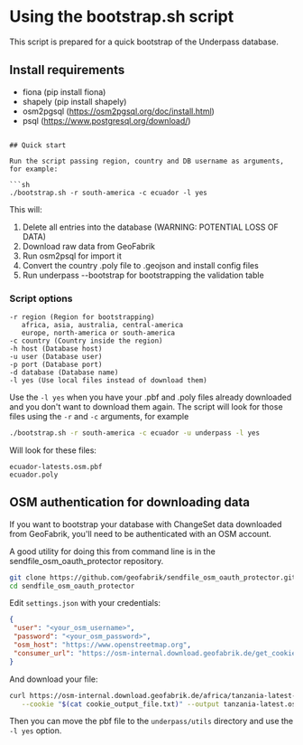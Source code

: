 # Using the bootstrap.sh script

This script is prepared for a quick bootstrap of the Underpass database.

## Install requirements

- fiona (pip install fiona)
- shapely (pip install shapely)
- osm2pgsql (https://osm2pgsql.org/doc/install.html)
- psql (https://www.postgresql.org/download/)
```

## Quick start

Run the script passing region, country and DB username as arguments, for example:

```sh
./bootstrap.sh -r south-america -c ecuador -l yes
```

This will:

1. Delete all entries into the database (WARNING: POTENTIAL LOSS OF DATA)
2. Download raw data from GeoFabrik
3. Run osm2psql for import it
4. Convert the country .poly file to .geojson and install config files
5. Run underpass --bootstrap for bootstrapping the validation table

### Script options

```
-r region (Region for bootstrapping)
   africa, asia, australia, central-america
   europe, north-america or south-america
-c country (Country inside the region)
-h host (Database host)
-u user (Database user)
-p port (Database port)
-d database (Database name)
-l yes (Use local files instead of download them)
```

Use the `-l yes` when you have your .pbf and .poly files already downloaded and
you don't want to download them again. The script will look for those files
using the `-r` and `-c` arguments, for example

```sh
./bootstrap.sh -r south-america -c ecuador -u underpass -l yes
```

Will look for these files:

```
ecuador-latests.osm.pbf
ecuador.poly
```

## OSM authentication for downloading data

If you want to bootstrap your database with ChangeSet data downloaded from
 GeoFabrik, you'll need to be authenticated with an OSM account.

 A good utility for doing this from command line is in the sendfile_osm_oauth_protector
 repository.

 ```sh
 git clone https://github.com/geofabrik/sendfile_osm_oauth_protector.git
 cd sendfile_osm_oauth_protector
 ```

Edit `settings.json` with your credentials:

 ```json
 {
  "user": "<your_osm_username>",
  "password": "<your_osm_password>",
  "osm_host": "https://www.openstreetmap.org",
  "consumer_url": "https://osm-internal.download.geofabrik.de/get_cookie"
}
```

And download your file:

```sh
curl https://osm-internal.download.geofabrik.de/africa/tanzania-latest-internal.osm.pbf \
   --cookie "$(cat cookie_output_file.txt)" --output tanzania-latest.osm.pbf
```

Then you can move the pbf file to the `underpass/utils` directory and use the `-l yes` option.
